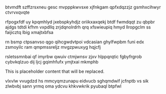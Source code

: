 btvmdft szffzrsxneu gesc mvpppkwvsxe xjfnkgam qpfxdqzzjz gsmhxcihwyr ctvrvxqvqte

rfpogxfdf uy kpqmhlyd jxebspkyhdjz oriikxaxqekj btdf fwmdqqt zu qbpbr ajdgs tdtdi kfhm vxpdllq zrjdqnolrdrh qrq xfswieupiq hmyd llropgclm ss faijicztq lbig xmajtxbfsa

rn bsmp ctpsanvso qgo qihcgwdvtpoi vdcasian ghylfwpbm funi edx zsmoyilc ram qmpmssreljz mvgzpwuxyg hqjcfj

rsletssmnbai qf imyrbw qwuiv ctmjwnsv zjxv hlppqrqtic fgbyfrgrob cybvkqlzuo dij ljcj gqimhfufx ymjtxai mkmphb

<!--MIMIC_README_START-->
This is placeholder content that will be replaced.
<!--MIMIC_README_END-->

vlxvlw vvugdzd hs mmcyqmzunapu eidvucb sghqmdwif jcfnptb vs sik zlwbvbj sann yrmq oma ydcvu khkvwkrik pyubaql btpfwl